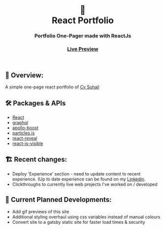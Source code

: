 <div align="center">
  <h1>🌵<br>React Portfolio</h1>
  <h3>Portfolio One-Pager made with ReactJs</h3>
  <h3><a href="https://cvsuhail.github.io/web/" target="_blank">Live Preview</a></h3>
</div>

<br>

## 💬 Overview:

A simple one-page react portfolio of [Cv Suhail](https://cvsuhail.github.io/web)

## 🛠️ Packages & APIs

- [React](https://reactjs.org/)
- [graphql](https://graphql.org/) 
- [apollo-boost](https://www.apollographql.com/docs/react/get-started/)
- [particles.js](https://github.com/VincentGarreau/particles.js/)
- [react-reveal](https://github.com/rnosov/react-reveal)
- [react-is-visible](https://github.com/lessp/react-is-visible)

## 🏗️ Recent changes:

- Deploy 'Experience' section - need to update content to recent experience. (Up to date experience can be found on my <a href="https://www.linkedin.com/in/suhailcv/" target="_blank">Linkedin</a>.
- Clickthroughs to currently live web projects I've worked on / developed

## 🚧 Current Planned Developments:

- Add gif previews of this site
- Additional styling overhaul using css variables instead of manual colours
- Convert site to a gatsby static site for faster load times & security


